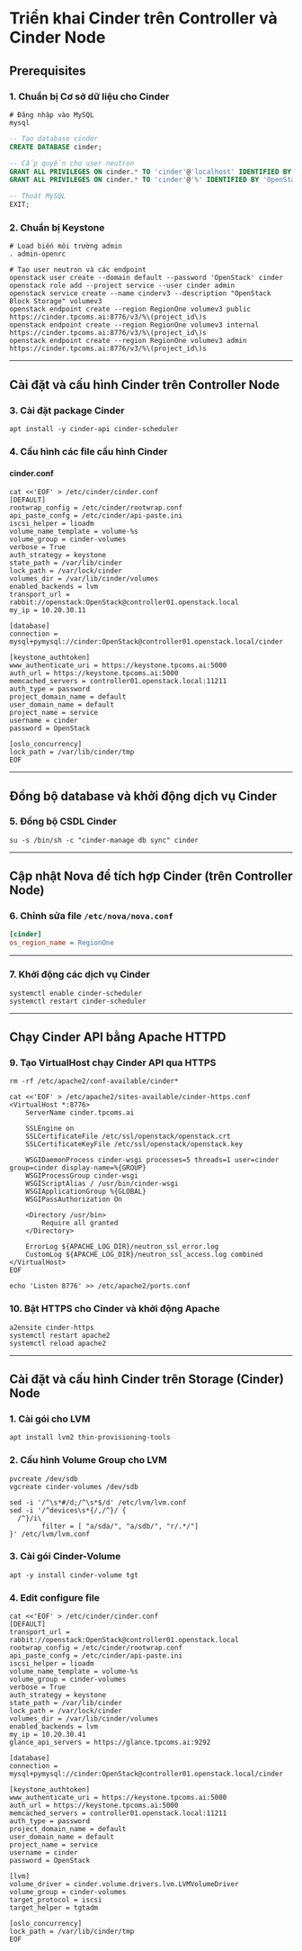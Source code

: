 # Triển khai Cinder trên Controller và Cinder Node

## Prerequisites

### 1. Chuẩn bị Cơ sở dữ liệu cho Cinder
```shell
# Đăng nhập vào MySQL
mysql
```
```sql
-- Tạo database cinder
CREATE DATABASE cinder;

-- Cấp quyền cho user neutron
GRANT ALL PRIVILEGES ON cinder.* TO 'cinder'@'localhost' IDENTIFIED BY 'OpenStack';
GRANT ALL PRIVILEGES ON cinder.* TO 'cinder'@'%' IDENTIFIED BY 'OpenStack';

-- Thoát MySQL
EXIT;
```

### 2. Chuẩn bị Keystone
```shell
# Load biến môi trường admin
. admin-openrc
```
```shell
# Tạo user neutron và các endpoint
openstack user create --domain default --password 'OpenStack' cinder
openstack role add --project service --user cinder admin
openstack service create --name cinderv3 --description "OpenStack Block Storage" volumev3
openstack endpoint create --region RegionOne volumev3 public https://cinder.tpcoms.ai:8776/v3/%\(project_id\)s
openstack endpoint create --region RegionOne volumev3 internal https://cinder.tpcoms.ai:8776/v3/%\(project_id\)s
openstack endpoint create --region RegionOne volumev3 admin https://cinder.tpcoms.ai:8776/v3/%\(project_id\)s
```

---

## Cài đặt và cấu hình Cinder trên Controller Node

### 3. Cài đặt package Cinder
```shell
apt install -y cinder-api cinder-scheduler
```

### 4. Cấu hình các file cấu hình Cinder
#### cinder.conf
```shell
cat <<'EOF' > /etc/cinder/cinder.conf
[DEFAULT]
rootwrap_config = /etc/cinder/rootwrap.conf
api_paste_confg = /etc/cinder/api-paste.ini
iscsi_helper = lioadm
volume_name_template = volume-%s
volume_group = cinder-volumes
verbose = True
auth_strategy = keystone
state_path = /var/lib/cinder
lock_path = /var/lock/cinder
volumes_dir = /var/lib/cinder/volumes
enabled_backends = lvm
transport_url = rabbit://openstack:OpenStack@controller01.openstack.local
my_ip = 10.20.30.11

[database]
connection = mysql+pymysql://cinder:OpenStack@controller01.openstack.local/cinder

[keystone_authtoken]
www_authenticate_uri = https://keystone.tpcoms.ai:5000
auth_url = https://keystone.tpcoms.ai:5000
memcached_servers = controller01.openstack.local:11211
auth_type = password
project_domain_name = default
user_domain_name = default
project_name = service
username = cinder
password = OpenStack

[oslo_concurrency]
lock_path = /var/lib/cinder/tmp
EOF
```

---

## Đồng bộ database và khởi động dịch vụ Cinder

### 5. Đồng bộ CSDL Cinder
```shell
su -s /bin/sh -c "cinder-manage db sync" cinder
```

---

## Cập nhật Nova để tích hợp Cinder (trên Controller Node)

### 6. Chỉnh sửa file `/etc/nova/nova.conf`
```ini
[cinder]
os_region_name = RegionOne
```

---

### 7. Khởi động các dịch vụ Cinder
```shell
systemctl enable cinder-scheduler
systemctl restart cinder-scheduler
```

---

## Chạy Cinder API bằng Apache HTTPD

### 9. Tạo VirtualHost chạy Cinder API qua HTTPS
```shell
rm -rf /etc/apache2/conf-available/cinder*
```
```shell
cat <<'EOF' > /etc/apache2/sites-available/cinder-https.conf
<VirtualHost *:8776>
    ServerName cinder.tpcoms.ai

    SSLEngine on
    SSLCertificateFile /etc/ssl/openstack/openstack.crt
    SSLCertificateKeyFile /etc/ssl/openstack/openstack.key

    WSGIDaemonProcess cinder-wsgi processes=5 threads=1 user=cinder group=cinder display-name=%{GROUP}
    WSGIProcessGroup cinder-wsgi
    WSGIScriptAlias / /usr/bin/cinder-wsgi
    WSGIApplicationGroup %{GLOBAL}
    WSGIPassAuthorization On

    <Directory /usr/bin>
        Require all granted
    </Directory>

    ErrorLog ${APACHE_LOG_DIR}/neutron_ssl_error.log
    CustomLog ${APACHE_LOG_DIR}/neutron_ssl_access.log combined
</VirtualHost>
EOF

echo 'Listen 8776' >> /etc/apache2/ports.conf
```

### 10. Bật HTTPS cho Cinder và khởi động Apache
```shell
a2ensite cinder-https
systemctl restart apache2
systemctl reload apache2
```
---
## Cài đặt và cấu hình Cinder trên Storage (Cinder) Node
### 1. Cài gói cho LVM
```shell
apt install lvm2 thin-provisioning-tools
```

### 2. Cấu hình Volume Group cho LVM
```shell
pvcreate /dev/sdb
vgcreate cinder-volumes /dev/sdb
```
```shell
sed -i '/^\s*#/d;/^\s*$/d' /etc/lvm/lvm.conf
sed -i '/^devices\s*{/,/^}/ {
  /^}/i\
        filter = [ "a/sda/", "a/sdb/", "r/.*/"]
}' /etc/lvm/lvm.conf
```

### 3. Cài gói Cinder-Volume
```shell
apt -y install cinder-volume tgt
```
### 4. Edit configure file
```shell
cat <<'EOF' > /etc/cinder/cinder.conf
[DEFAULT]
transport_url = rabbit://openstack:OpenStack@controller01.openstack.local
rootwrap_config = /etc/cinder/rootwrap.conf
api_paste_confg = /etc/cinder/api-paste.ini
iscsi_helper = lioadm
volume_name_template = volume-%s
volume_group = cinder-volumes
verbose = True
auth_strategy = keystone
state_path = /var/lib/cinder
lock_path = /var/lock/cinder
volumes_dir = /var/lib/cinder/volumes
enabled_backends = lvm
my_ip = 10.20.30.41
glance_api_servers = https://glance.tpcoms.ai:9292

[database]
connection = mysql+pymysql://cinder:OpenStack@controller01.openstack.local/cinder

[keystone_authtoken]
www_authenticate_uri = https://keystone.tpcoms.ai:5000
auth_url = https://keystone.tpcoms.ai:5000
memcached_servers = controller01.openstack.local:11211
auth_type = password
project_domain_name = default
user_domain_name = default
project_name = service
username = cinder
password = OpenStack

[lvm]
volume_driver = cinder.volume.drivers.lvm.LVMVolumeDriver
volume_group = cinder-volumes
target_protocol = iscsi
target_helper = tgtadm

[oslo_concurrency]
lock_path = /var/lib/cinder/tmp
EOF
```
